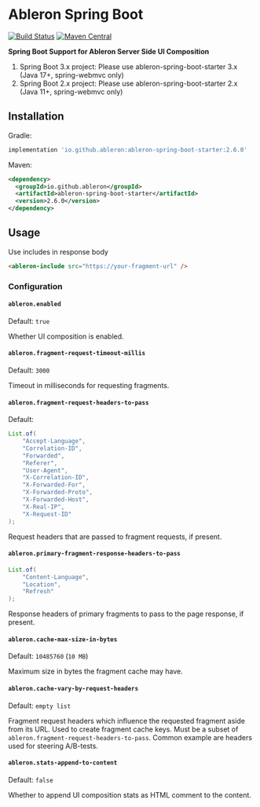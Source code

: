 # Ableron Spring Boot
[![Build Status](https://github.com/ableron/ableron-spring-boot/actions/workflows/main.yml/badge.svg)](https://github.com/ableron/ableron-spring-boot/actions/workflows/main.yml)
[![Maven Central](https://maven-badges.herokuapp.com/maven-central/io.github.ableron/ableron-spring-boot/badge.svg)](https://mvnrepository.com/artifact/io.github.ableron/ableron-spring-boot)

**Spring Boot Support for Ableron Server Side UI Composition**
1. Spring Boot 3.x project: Please use ableron-spring-boot-starter 3.x (Java 17+, spring-webmvc only)
2. Spring Boot 2.x project: Please use ableron-spring-boot-starter 2.x (Java 11+, spring-webmvc only)

## Installation
Gradle:
```groovy
implementation 'io.github.ableron:ableron-spring-boot-starter:2.6.0'
```

Maven:
```xml
<dependency>
  <groupId>io.github.ableron</groupId>
  <artifactId>ableron-spring-boot-starter</artifactId>
  <version>2.6.0</version>
</dependency>
```

## Usage
Use includes in response body
```html
<ableron-include src="https://your-fragment-url" />
```

### Configuration

#### `ableron.enabled`

Default: `true`

Whether UI composition is enabled.

#### `ableron.fragment-request-timeout-millis`

Default: `3000`

Timeout in milliseconds for requesting fragments.

#### `ableron.fragment-request-headers-to-pass`

Default:

```java
List.of(
    "Accept-Language",
    "Correlation-ID",
    "Forwarded",
    "Referer",
    "User-Agent",
    "X-Correlation-ID",
    "X-Forwarded-For",
    "X-Forwarded-Proto",
    "X-Forwarded-Host",
    "X-Real-IP",
    "X-Request-ID"
);
```

Request headers that are passed to fragment requests, if present.

#### `ableron.primary-fragment-response-headers-to-pass`

```java
List.of(
    "Content-Language",
    "Location",
    "Refresh"
);
```

Response headers of primary fragments to pass to the page response, if present.

#### `ableron.cache-max-size-in-bytes`

Default: `10485760` (`10 MB`)

Maximum size in bytes the fragment cache may have.

#### `ableron.cache-vary-by-request-headers`

Default: `empty list`

Fragment request headers which influence the requested fragment aside from its URL. Used to create fragment cache keys.
Must be a subset of `ableron.fragment-request-headers-to-pass`. Common example are headers used for steering A/B-tests.

#### `ableron.stats-append-to-content`

Default: `false`

Whether to append UI composition stats as HTML comment to the content.
